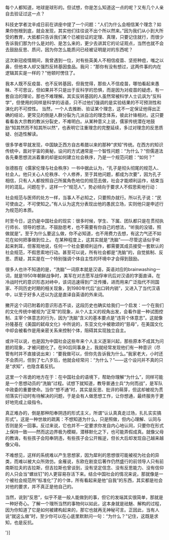 

每个人都知道，地球是球形的。但试想，你是怎么知道这一点的呢？又有几个人亲自去验证过这一点？

科技史学者沈辛成日前在讲座中提了一个问题：“人们为什么会相信某个理念？如果你刨根到底，就会发现，其实他们往往说不出个所以然来。”因为我们从小到大所受的教育，大抵都只告诉我们某个已被验证的定理、真理，只要记住就行，而很少告诉我们那为什么是对的、是怎么来的，更少去讲其它的论证观点，当然也就不会去鼓励反思、质问，因为你怎么能质问已经被证明是对的东西呢？

这次新冠疫情期间，我曾遇到一位，对有些英美人不相信疫苗、坚拒种痘，嗤之以鼻，但他本人却又强烈反转基因食品。我问：“那你有没有想过，这两件事的内在逻辑其实是一样的？”他顿时愣住了。

我本人既不反疫苗、也不反转基因，但我觉得，那些人不信疫苗，哪怕看起来愚昧、不可思议，但如果并不只是出于反科学的恐惧，而是因为对疫苗的疑虑，有一套自洽的理论，那也不难理解。其实反转基因的人虽然常被科学人士讥讽为“反科学”，但使用的同样是科学的话语，只不过他们强调的是实验结果的不可预测性和演化的不可控性。 当然，一个人去推断、验证某个理念，这不一定保证他得出正确的结论，更常见的倒是人群分裂为几派自洽的理念体系，彼此针锋相对。这只要看看各大宗教的教派分裂史，不难明白。从某种意义上说，儒家传统潜在地鼓励“知其然而不知其所以然”，也表明它注重理念的完整延续，多过对理念的反思质疑、创造性解读。

很多学者早就发现，中国缺乏西方自古希腊以来的那种“求知”传统。在西方的知识传统中，面对宇宙的奥秘，设问的方式通常是一个智性问题：“为什么？”但儒道法各先秦思想流派着重的却是如何建立社会秩序，乃是一个规范问题：“如何？”

张德胜在《儒家伦理与社会秩序》一书中据此认为，“孔子是彻头彻尾的规范人、社会人。他只关心人伦秩序、个人修养，至于其他问题，都成为次要”，因为孔子相信，只有人人都按照自己所属角色地位的规范去做，社会才能顺利运作，结束当时的混乱。问题在于，这样一个“规范人”，势必倾向于要求人不假思索地行动：

社会规范与医师的处方一样，当事人不必知之，只要照办就行。所以孔子说：“民可使由之，不可使知之。”有人认为这充分表现出他的愚民立场，实则他只是申述行为规范的本质。

时至今日，这仍是中国社会的现实：很多时候，学生、下属、团队都只是在贯彻执行师长、领导的想法，不鼓励思考，也不需要有你自己的想法，“听我的没错，照做就是”。至于为什么要这么做，你不必知道，也不用费力去想，有这力气还不如花在如何把事做到位上。 在某种程度上，这其实就是“洗脑”——尽管这话似乎听起来刺耳，但客观地说，任何一个社会要顺利运作，都需要其成员接受一套默认的社会规范，不假思索地行动。甚至可以说，所有社会都是“洗脑”的，自觉抵制、反思、质疑，其实是在一个特别强调个体自主性的环境中才会得到鼓励。

很多人也许不知道的是，“洗脑”一词原本就是汉语，英语对应的brainwashing一词，就是1950年朝鲜战争时，美军在对志愿军战俘审讯后对汉语的字面直译。在冷战时代的意识形态对峙中，该词迅速得到广泛传播，进而用来广泛指代不同国家、不同历史时期的相关现象，到1980年代后“出口转内销”，又进入了当代汉语中，以至于好多人还以为这是直译自英语的外来词。

撇开这个词已附着的意识形态不谈，这段历史也确实给我们一个启发：一个在我们的文化传统中被视为“正常”的现象，从个人主义的视角出发，会看作是一种试图控制、主宰个体意志的行为，因为“洗脑”含义的基本要点是“违背个体意志”。这就像孙隆基在《美国的弑母文化》中所说的，东亚文化中被歌颂的“慈母”，在美国文化中却会被看作是用亲密关系来控制个体，阻碍其实现独立自主。

或许可以说，也是因为中国社会这些年来个人主义逐渐兴起，那些原本不成其为问题的现象，才被问题化了。在90后同事身上，我就经常发现他们有一种意识（尽管有时并不直接说出来）：“要我做可以，但你先告诉我为什么。”我家老大，小时还不会质问，但到了七八岁后，他就会经常问：“为什么？”——这个设问并不真的只是“求知”，也隐含着反抗。

这里一个吊诡的地方在于：在中国社会的语境下，帮助你理解“为什么”，同样可能是一个思想动员的“洗脑”过程。试想下就知道，教导普通士兵“为何而战”，是军队中政委的重要使命。当你“想不通”时，其实是反思、批评的萌芽，但这却被视为贯彻落实行动时有待解决的问题，于是会有人做思想工作，让你想通，最终服务于更好地完成上级指令。

真正难办的，倒是那种阳奉阴违的形式主义，所谓“认认真真走过场，扎扎实实搞形式”。这是一种世故的疏离：不想知道为什么，只是照做，但内心理解、认同与否则是另一回事。反过来说，它也并不一定要求你发自内心地认同，只要你在形式上保持一致——然而这边界极为模糊，潜移默化之下，也可能弄假成真。就像父母的教诲，有些孩子会阳奉阴违，有些孩子会公开叛逆，但长大后却发现自己越来越像父母。

不难想见，这样的系统难以产生思想家，因为犀利的思想很可能被视为社会的异类，而难以被大众所效仿。金雁说，东欧在剧变后著作仍然盛行的前领导人只有前南斯拉夫的吉拉斯，但吉拉斯也曾谈到，没有坚定信念、没有反思能力、没有信仰的人只会当“螺丝钉”的人更容易存活下来。结合中国社会的情况来说，那就像是一个被社会规范所“标准化”了的个体，所有看起来是他“自我”的东西，其实都是社会对他的要求，并不真正是他自己的。

当然，说到“反思”，似乎不是一般人能做到的事，但它的发端其实很简单，那就是一种好奇心。了解一个理所当然的事物何以如此，这本身就是祛魅、解构的过程，因为你知道了它是如何被建构起来的，那它也就再无神秘可言。正因此，当有人说“就这么做”时，至少你可以在心底里默默问一句：“为什么？”记住，这既是求知，也是反抗。

'}]